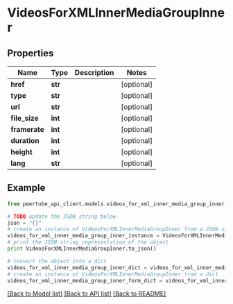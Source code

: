 # VideosForXMLInnerMediaGroupInner


## Properties
Name | Type | Description | Notes
------------ | ------------- | ------------- | -------------
**href** | **str** |  | [optional] 
**type** | **str** |  | [optional] 
**url** | **str** |  | [optional] 
**file_size** | **int** |  | [optional] 
**framerate** | **int** |  | [optional] 
**duration** | **int** |  | [optional] 
**height** | **int** |  | [optional] 
**lang** | **str** |  | [optional] 

## Example

```python
from peertube_api_client.models.videos_for_xml_inner_media_group_inner import VideosForXMLInnerMediaGroupInner

# TODO update the JSON string below
json = "{}"
# create an instance of VideosForXMLInnerMediaGroupInner from a JSON string
videos_for_xml_inner_media_group_inner_instance = VideosForXMLInnerMediaGroupInner.from_json(json)
# print the JSON string representation of the object
print VideosForXMLInnerMediaGroupInner.to_json()

# convert the object into a dict
videos_for_xml_inner_media_group_inner_dict = videos_for_xml_inner_media_group_inner_instance.to_dict()
# create an instance of VideosForXMLInnerMediaGroupInner from a dict
videos_for_xml_inner_media_group_inner_form_dict = videos_for_xml_inner_media_group_inner.from_dict(videos_for_xml_inner_media_group_inner_dict)
```
[[Back to Model list]](../README.md#documentation-for-models) [[Back to API list]](../README.md#documentation-for-api-endpoints) [[Back to README]](../README.md)


